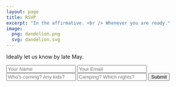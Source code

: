 ```yaml
---
layout: page
title: RSVP
excerpt: "In the affirmative. <br /> Whenever you are ready."
image:
  png: dandelion.png
  svg: dandelion.svg
---
```



Ideally let us know by late May.

 <div markdown="0">
 <form accept-charset="UTF-8" action="https://formkeep.com/f/5e02bf18aaa7" method="POST">
   <input type="text" name="name" placeholder="Your Name">
   <input type="email" name="email" placeholder="Your Email">
   <input type="text" name="who" placeholder="Who's coming? Any kids?">
   <input type="text" name="camping" placeholder="Camping? Which nights?">
   <input type="hidden" name="utf8" value="✓">
   <button class="btn btn-danger" type="submit">Submit</button>
 </form>

</div>
